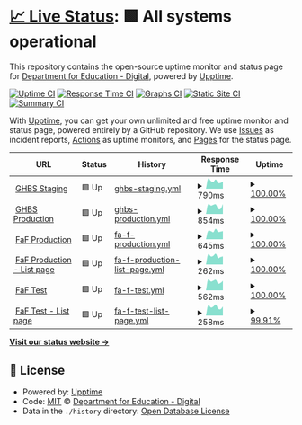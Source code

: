 # [📈 Live Status](https://DFE-Digital.github.io/schools-commerical-team-upptime): <!--live status--> **🟩 All systems operational**

This repository contains the open-source uptime monitor and status page for [Department for Education - Digital](http://education.gov.uk/), powered by [Upptime](https://github.com/upptime/upptime).

[![Uptime CI](https://github.com/DFE-Digital/schools-commerical-team-upptime/workflows/Uptime%20CI/badge.svg)](https://github.com/DFE-Digital/schools-commerical-team-upptime/actions?query=workflow%3A%22Uptime+CI%22)
[![Response Time CI](https://github.com/DFE-Digital/schools-commerical-team-upptime/workflows/Response%20Time%20CI/badge.svg)](https://github.com/DFE-Digital/schools-commerical-team-upptime/actions?query=workflow%3A%22Response+Time+CI%22)
[![Graphs CI](https://github.com/DFE-Digital/schools-commerical-team-upptime/workflows/Graphs%20CI/badge.svg)](https://github.com/DFE-Digital/schools-commerical-team-upptime/actions?query=workflow%3A%22Graphs+CI%22)
[![Static Site CI](https://github.com/DFE-Digital/schools-commerical-team-upptime/workflows/Static%20Site%20CI/badge.svg)](https://github.com/DFE-Digital/schools-commerical-team-upptime/actions?query=workflow%3A%22Static+Site+CI%22)
[![Summary CI](https://github.com/DFE-Digital/schools-commerical-team-upptime/workflows/Summary%20CI/badge.svg)](https://github.com/DFE-Digital/schools-commerical-team-upptime/actions?query=workflow%3A%22Summary+CI%22)

With [Upptime](https://upptime.js.org), you can get your own unlimited and free uptime monitor and status page, powered entirely by a GitHub repository. We use [Issues](https://github.com/DFE-Digital/schools-commerical-team-upptime/issues) as incident reports, [Actions](https://github.com/DFE-Digital/schools-commerical-team-upptime/actions) as uptime monitors, and [Pages](https://DFE-Digital.github.io/schools-commerical-team-upptime) for the status page.

<!--start: status pages-->
<!-- This summary is generated by Upptime (https://github.com/upptime/upptime) -->
<!-- Do not edit this manually, your changes will be overwritten -->
<!-- prettier-ignore -->
| URL | Status | History | Response Time | Uptime |
| --- | ------ | ------- | ------------- | ------ |
| <img alt="" src="https://favicons.githubusercontent.com/staging-get-help-buying-for-schools.education.gov.uk" height="13"> [GHBS Staging](https://staging-get-help-buying-for-schools.education.gov.uk/) | 🟩 Up | [ghbs-staging.yml](https://github.com/DFE-Digital/schools-commerical-team-upptime/commits/HEAD/history/ghbs-staging.yml) | <details><summary><img alt="Response time graph" src="./graphs/ghbs-staging/response-time-week.png" height="20"> 790ms</summary><br><a href="https://DFE-Digital.github.io/schools-commerical-team-upptime/history/ghbs-staging"><img alt="Response time 786" src="https://img.shields.io/endpoint?url=https%3A%2F%2Fraw.githubusercontent.com%2FDFE-Digital%2Fschools-commerical-team-upptime%2FHEAD%2Fapi%2Fghbs-staging%2Fresponse-time.json"></a><br><a href="https://DFE-Digital.github.io/schools-commerical-team-upptime/history/ghbs-staging"><img alt="24-hour response time 752" src="https://img.shields.io/endpoint?url=https%3A%2F%2Fraw.githubusercontent.com%2FDFE-Digital%2Fschools-commerical-team-upptime%2FHEAD%2Fapi%2Fghbs-staging%2Fresponse-time-day.json"></a><br><a href="https://DFE-Digital.github.io/schools-commerical-team-upptime/history/ghbs-staging"><img alt="7-day response time 790" src="https://img.shields.io/endpoint?url=https%3A%2F%2Fraw.githubusercontent.com%2FDFE-Digital%2Fschools-commerical-team-upptime%2FHEAD%2Fapi%2Fghbs-staging%2Fresponse-time-week.json"></a><br><a href="https://DFE-Digital.github.io/schools-commerical-team-upptime/history/ghbs-staging"><img alt="30-day response time 806" src="https://img.shields.io/endpoint?url=https%3A%2F%2Fraw.githubusercontent.com%2FDFE-Digital%2Fschools-commerical-team-upptime%2FHEAD%2Fapi%2Fghbs-staging%2Fresponse-time-month.json"></a><br><a href="https://DFE-Digital.github.io/schools-commerical-team-upptime/history/ghbs-staging"><img alt="1-year response time 786" src="https://img.shields.io/endpoint?url=https%3A%2F%2Fraw.githubusercontent.com%2FDFE-Digital%2Fschools-commerical-team-upptime%2FHEAD%2Fapi%2Fghbs-staging%2Fresponse-time-year.json"></a></details> | <details><summary><a href="https://DFE-Digital.github.io/schools-commerical-team-upptime/history/ghbs-staging">100.00%</a></summary><a href="https://DFE-Digital.github.io/schools-commerical-team-upptime/history/ghbs-staging"><img alt="All-time uptime 99.94%" src="https://img.shields.io/endpoint?url=https%3A%2F%2Fraw.githubusercontent.com%2FDFE-Digital%2Fschools-commerical-team-upptime%2FHEAD%2Fapi%2Fghbs-staging%2Fuptime.json"></a><br><a href="https://DFE-Digital.github.io/schools-commerical-team-upptime/history/ghbs-staging"><img alt="24-hour uptime 100.00%" src="https://img.shields.io/endpoint?url=https%3A%2F%2Fraw.githubusercontent.com%2FDFE-Digital%2Fschools-commerical-team-upptime%2FHEAD%2Fapi%2Fghbs-staging%2Fuptime-day.json"></a><br><a href="https://DFE-Digital.github.io/schools-commerical-team-upptime/history/ghbs-staging"><img alt="7-day uptime 100.00%" src="https://img.shields.io/endpoint?url=https%3A%2F%2Fraw.githubusercontent.com%2FDFE-Digital%2Fschools-commerical-team-upptime%2FHEAD%2Fapi%2Fghbs-staging%2Fuptime-week.json"></a><br><a href="https://DFE-Digital.github.io/schools-commerical-team-upptime/history/ghbs-staging"><img alt="30-day uptime 100.00%" src="https://img.shields.io/endpoint?url=https%3A%2F%2Fraw.githubusercontent.com%2FDFE-Digital%2Fschools-commerical-team-upptime%2FHEAD%2Fapi%2Fghbs-staging%2Fuptime-month.json"></a><br><a href="https://DFE-Digital.github.io/schools-commerical-team-upptime/history/ghbs-staging"><img alt="1-year uptime 99.94%" src="https://img.shields.io/endpoint?url=https%3A%2F%2Fraw.githubusercontent.com%2FDFE-Digital%2Fschools-commerical-team-upptime%2FHEAD%2Fapi%2Fghbs-staging%2Fuptime-year.json"></a></details>
| <img alt="" src="https://favicons.githubusercontent.com/www.get-help-buying-for-schools.service.gov.uk" height="13"> [GHBS Production](https://www.get-help-buying-for-schools.service.gov.uk/) | 🟩 Up | [ghbs-production.yml](https://github.com/DFE-Digital/schools-commerical-team-upptime/commits/HEAD/history/ghbs-production.yml) | <details><summary><img alt="Response time graph" src="./graphs/ghbs-production/response-time-week.png" height="20"> 854ms</summary><br><a href="https://DFE-Digital.github.io/schools-commerical-team-upptime/history/ghbs-production"><img alt="Response time 761" src="https://img.shields.io/endpoint?url=https%3A%2F%2Fraw.githubusercontent.com%2FDFE-Digital%2Fschools-commerical-team-upptime%2FHEAD%2Fapi%2Fghbs-production%2Fresponse-time.json"></a><br><a href="https://DFE-Digital.github.io/schools-commerical-team-upptime/history/ghbs-production"><img alt="24-hour response time 1023" src="https://img.shields.io/endpoint?url=https%3A%2F%2Fraw.githubusercontent.com%2FDFE-Digital%2Fschools-commerical-team-upptime%2FHEAD%2Fapi%2Fghbs-production%2Fresponse-time-day.json"></a><br><a href="https://DFE-Digital.github.io/schools-commerical-team-upptime/history/ghbs-production"><img alt="7-day response time 854" src="https://img.shields.io/endpoint?url=https%3A%2F%2Fraw.githubusercontent.com%2FDFE-Digital%2Fschools-commerical-team-upptime%2FHEAD%2Fapi%2Fghbs-production%2Fresponse-time-week.json"></a><br><a href="https://DFE-Digital.github.io/schools-commerical-team-upptime/history/ghbs-production"><img alt="30-day response time 792" src="https://img.shields.io/endpoint?url=https%3A%2F%2Fraw.githubusercontent.com%2FDFE-Digital%2Fschools-commerical-team-upptime%2FHEAD%2Fapi%2Fghbs-production%2Fresponse-time-month.json"></a><br><a href="https://DFE-Digital.github.io/schools-commerical-team-upptime/history/ghbs-production"><img alt="1-year response time 761" src="https://img.shields.io/endpoint?url=https%3A%2F%2Fraw.githubusercontent.com%2FDFE-Digital%2Fschools-commerical-team-upptime%2FHEAD%2Fapi%2Fghbs-production%2Fresponse-time-year.json"></a></details> | <details><summary><a href="https://DFE-Digital.github.io/schools-commerical-team-upptime/history/ghbs-production">100.00%</a></summary><a href="https://DFE-Digital.github.io/schools-commerical-team-upptime/history/ghbs-production"><img alt="All-time uptime 99.99%" src="https://img.shields.io/endpoint?url=https%3A%2F%2Fraw.githubusercontent.com%2FDFE-Digital%2Fschools-commerical-team-upptime%2FHEAD%2Fapi%2Fghbs-production%2Fuptime.json"></a><br><a href="https://DFE-Digital.github.io/schools-commerical-team-upptime/history/ghbs-production"><img alt="24-hour uptime 100.00%" src="https://img.shields.io/endpoint?url=https%3A%2F%2Fraw.githubusercontent.com%2FDFE-Digital%2Fschools-commerical-team-upptime%2FHEAD%2Fapi%2Fghbs-production%2Fuptime-day.json"></a><br><a href="https://DFE-Digital.github.io/schools-commerical-team-upptime/history/ghbs-production"><img alt="7-day uptime 100.00%" src="https://img.shields.io/endpoint?url=https%3A%2F%2Fraw.githubusercontent.com%2FDFE-Digital%2Fschools-commerical-team-upptime%2FHEAD%2Fapi%2Fghbs-production%2Fuptime-week.json"></a><br><a href="https://DFE-Digital.github.io/schools-commerical-team-upptime/history/ghbs-production"><img alt="30-day uptime 100.00%" src="https://img.shields.io/endpoint?url=https%3A%2F%2Fraw.githubusercontent.com%2FDFE-Digital%2Fschools-commerical-team-upptime%2FHEAD%2Fapi%2Fghbs-production%2Fuptime-month.json"></a><br><a href="https://DFE-Digital.github.io/schools-commerical-team-upptime/history/ghbs-production"><img alt="1-year uptime 99.99%" src="https://img.shields.io/endpoint?url=https%3A%2F%2Fraw.githubusercontent.com%2FDFE-Digital%2Fschools-commerical-team-upptime%2FHEAD%2Fapi%2Fghbs-production%2Fuptime-year.json"></a></details>
| <img alt="" src="https://favicons.githubusercontent.com/find-dfe-approved-framework.service.gov.uk" height="13"> [FaF Production](https://find-dfe-approved-framework.service.gov.uk/find/type) | 🟩 Up | [fa-f-production.yml](https://github.com/DFE-Digital/schools-commerical-team-upptime/commits/HEAD/history/fa-f-production.yml) | <details><summary><img alt="Response time graph" src="./graphs/fa-f-production/response-time-week.png" height="20"> 645ms</summary><br><a href="https://DFE-Digital.github.io/schools-commerical-team-upptime/history/fa-f-production"><img alt="Response time 621" src="https://img.shields.io/endpoint?url=https%3A%2F%2Fraw.githubusercontent.com%2FDFE-Digital%2Fschools-commerical-team-upptime%2FHEAD%2Fapi%2Ffa-f-production%2Fresponse-time.json"></a><br><a href="https://DFE-Digital.github.io/schools-commerical-team-upptime/history/fa-f-production"><img alt="24-hour response time 646" src="https://img.shields.io/endpoint?url=https%3A%2F%2Fraw.githubusercontent.com%2FDFE-Digital%2Fschools-commerical-team-upptime%2FHEAD%2Fapi%2Ffa-f-production%2Fresponse-time-day.json"></a><br><a href="https://DFE-Digital.github.io/schools-commerical-team-upptime/history/fa-f-production"><img alt="7-day response time 645" src="https://img.shields.io/endpoint?url=https%3A%2F%2Fraw.githubusercontent.com%2FDFE-Digital%2Fschools-commerical-team-upptime%2FHEAD%2Fapi%2Ffa-f-production%2Fresponse-time-week.json"></a><br><a href="https://DFE-Digital.github.io/schools-commerical-team-upptime/history/fa-f-production"><img alt="30-day response time 638" src="https://img.shields.io/endpoint?url=https%3A%2F%2Fraw.githubusercontent.com%2FDFE-Digital%2Fschools-commerical-team-upptime%2FHEAD%2Fapi%2Ffa-f-production%2Fresponse-time-month.json"></a><br><a href="https://DFE-Digital.github.io/schools-commerical-team-upptime/history/fa-f-production"><img alt="1-year response time 621" src="https://img.shields.io/endpoint?url=https%3A%2F%2Fraw.githubusercontent.com%2FDFE-Digital%2Fschools-commerical-team-upptime%2FHEAD%2Fapi%2Ffa-f-production%2Fresponse-time-year.json"></a></details> | <details><summary><a href="https://DFE-Digital.github.io/schools-commerical-team-upptime/history/fa-f-production">100.00%</a></summary><a href="https://DFE-Digital.github.io/schools-commerical-team-upptime/history/fa-f-production"><img alt="All-time uptime 100.00%" src="https://img.shields.io/endpoint?url=https%3A%2F%2Fraw.githubusercontent.com%2FDFE-Digital%2Fschools-commerical-team-upptime%2FHEAD%2Fapi%2Ffa-f-production%2Fuptime.json"></a><br><a href="https://DFE-Digital.github.io/schools-commerical-team-upptime/history/fa-f-production"><img alt="24-hour uptime 100.00%" src="https://img.shields.io/endpoint?url=https%3A%2F%2Fraw.githubusercontent.com%2FDFE-Digital%2Fschools-commerical-team-upptime%2FHEAD%2Fapi%2Ffa-f-production%2Fuptime-day.json"></a><br><a href="https://DFE-Digital.github.io/schools-commerical-team-upptime/history/fa-f-production"><img alt="7-day uptime 100.00%" src="https://img.shields.io/endpoint?url=https%3A%2F%2Fraw.githubusercontent.com%2FDFE-Digital%2Fschools-commerical-team-upptime%2FHEAD%2Fapi%2Ffa-f-production%2Fuptime-week.json"></a><br><a href="https://DFE-Digital.github.io/schools-commerical-team-upptime/history/fa-f-production"><img alt="30-day uptime 100.00%" src="https://img.shields.io/endpoint?url=https%3A%2F%2Fraw.githubusercontent.com%2FDFE-Digital%2Fschools-commerical-team-upptime%2FHEAD%2Fapi%2Ffa-f-production%2Fuptime-month.json"></a><br><a href="https://DFE-Digital.github.io/schools-commerical-team-upptime/history/fa-f-production"><img alt="1-year uptime 100.00%" src="https://img.shields.io/endpoint?url=https%3A%2F%2Fraw.githubusercontent.com%2FDFE-Digital%2Fschools-commerical-team-upptime%2FHEAD%2Fapi%2Ffa-f-production%2Fuptime-year.json"></a></details>
| <img alt="" src="https://favicons.githubusercontent.com/find-dfe-approved-framework.service.gov.uk" height="13"> [FaF Production - List page](https://find-dfe-approved-framework.service.gov.uk/list) | 🟩 Up | [fa-f-production-list-page.yml](https://github.com/DFE-Digital/schools-commerical-team-upptime/commits/HEAD/history/fa-f-production-list-page.yml) | <details><summary><img alt="Response time graph" src="./graphs/fa-f-production-list-page/response-time-week.png" height="20"> 262ms</summary><br><a href="https://DFE-Digital.github.io/schools-commerical-team-upptime/history/fa-f-production-list-page"><img alt="Response time 287" src="https://img.shields.io/endpoint?url=https%3A%2F%2Fraw.githubusercontent.com%2FDFE-Digital%2Fschools-commerical-team-upptime%2FHEAD%2Fapi%2Ffa-f-production-list-page%2Fresponse-time.json"></a><br><a href="https://DFE-Digital.github.io/schools-commerical-team-upptime/history/fa-f-production-list-page"><img alt="24-hour response time 249" src="https://img.shields.io/endpoint?url=https%3A%2F%2Fraw.githubusercontent.com%2FDFE-Digital%2Fschools-commerical-team-upptime%2FHEAD%2Fapi%2Ffa-f-production-list-page%2Fresponse-time-day.json"></a><br><a href="https://DFE-Digital.github.io/schools-commerical-team-upptime/history/fa-f-production-list-page"><img alt="7-day response time 262" src="https://img.shields.io/endpoint?url=https%3A%2F%2Fraw.githubusercontent.com%2FDFE-Digital%2Fschools-commerical-team-upptime%2FHEAD%2Fapi%2Ffa-f-production-list-page%2Fresponse-time-week.json"></a><br><a href="https://DFE-Digital.github.io/schools-commerical-team-upptime/history/fa-f-production-list-page"><img alt="30-day response time 256" src="https://img.shields.io/endpoint?url=https%3A%2F%2Fraw.githubusercontent.com%2FDFE-Digital%2Fschools-commerical-team-upptime%2FHEAD%2Fapi%2Ffa-f-production-list-page%2Fresponse-time-month.json"></a><br><a href="https://DFE-Digital.github.io/schools-commerical-team-upptime/history/fa-f-production-list-page"><img alt="1-year response time 287" src="https://img.shields.io/endpoint?url=https%3A%2F%2Fraw.githubusercontent.com%2FDFE-Digital%2Fschools-commerical-team-upptime%2FHEAD%2Fapi%2Ffa-f-production-list-page%2Fresponse-time-year.json"></a></details> | <details><summary><a href="https://DFE-Digital.github.io/schools-commerical-team-upptime/history/fa-f-production-list-page">100.00%</a></summary><a href="https://DFE-Digital.github.io/schools-commerical-team-upptime/history/fa-f-production-list-page"><img alt="All-time uptime 100.00%" src="https://img.shields.io/endpoint?url=https%3A%2F%2Fraw.githubusercontent.com%2FDFE-Digital%2Fschools-commerical-team-upptime%2FHEAD%2Fapi%2Ffa-f-production-list-page%2Fuptime.json"></a><br><a href="https://DFE-Digital.github.io/schools-commerical-team-upptime/history/fa-f-production-list-page"><img alt="24-hour uptime 100.00%" src="https://img.shields.io/endpoint?url=https%3A%2F%2Fraw.githubusercontent.com%2FDFE-Digital%2Fschools-commerical-team-upptime%2FHEAD%2Fapi%2Ffa-f-production-list-page%2Fuptime-day.json"></a><br><a href="https://DFE-Digital.github.io/schools-commerical-team-upptime/history/fa-f-production-list-page"><img alt="7-day uptime 100.00%" src="https://img.shields.io/endpoint?url=https%3A%2F%2Fraw.githubusercontent.com%2FDFE-Digital%2Fschools-commerical-team-upptime%2FHEAD%2Fapi%2Ffa-f-production-list-page%2Fuptime-week.json"></a><br><a href="https://DFE-Digital.github.io/schools-commerical-team-upptime/history/fa-f-production-list-page"><img alt="30-day uptime 100.00%" src="https://img.shields.io/endpoint?url=https%3A%2F%2Fraw.githubusercontent.com%2FDFE-Digital%2Fschools-commerical-team-upptime%2FHEAD%2Fapi%2Ffa-f-production-list-page%2Fuptime-month.json"></a><br><a href="https://DFE-Digital.github.io/schools-commerical-team-upptime/history/fa-f-production-list-page"><img alt="1-year uptime 100.00%" src="https://img.shields.io/endpoint?url=https%3A%2F%2Fraw.githubusercontent.com%2FDFE-Digital%2Fschools-commerical-team-upptime%2FHEAD%2Fapi%2Ffa-f-production-list-page%2Fuptime-year.json"></a></details>
| <img alt="" src="https://favicons.githubusercontent.com/s107d01-webapp-v2-01.azurewebsites.net" height="13"> [FaF Test](https://s107d01-webapp-v2-01.azurewebsites.net/find/type) | 🟩 Up | [fa-f-test.yml](https://github.com/DFE-Digital/schools-commerical-team-upptime/commits/HEAD/history/fa-f-test.yml) | <details><summary><img alt="Response time graph" src="./graphs/fa-f-test/response-time-week.png" height="20"> 562ms</summary><br><a href="https://DFE-Digital.github.io/schools-commerical-team-upptime/history/fa-f-test"><img alt="Response time 552" src="https://img.shields.io/endpoint?url=https%3A%2F%2Fraw.githubusercontent.com%2FDFE-Digital%2Fschools-commerical-team-upptime%2FHEAD%2Fapi%2Ffa-f-test%2Fresponse-time.json"></a><br><a href="https://DFE-Digital.github.io/schools-commerical-team-upptime/history/fa-f-test"><img alt="24-hour response time 583" src="https://img.shields.io/endpoint?url=https%3A%2F%2Fraw.githubusercontent.com%2FDFE-Digital%2Fschools-commerical-team-upptime%2FHEAD%2Fapi%2Ffa-f-test%2Fresponse-time-day.json"></a><br><a href="https://DFE-Digital.github.io/schools-commerical-team-upptime/history/fa-f-test"><img alt="7-day response time 562" src="https://img.shields.io/endpoint?url=https%3A%2F%2Fraw.githubusercontent.com%2FDFE-Digital%2Fschools-commerical-team-upptime%2FHEAD%2Fapi%2Ffa-f-test%2Fresponse-time-week.json"></a><br><a href="https://DFE-Digital.github.io/schools-commerical-team-upptime/history/fa-f-test"><img alt="30-day response time 551" src="https://img.shields.io/endpoint?url=https%3A%2F%2Fraw.githubusercontent.com%2FDFE-Digital%2Fschools-commerical-team-upptime%2FHEAD%2Fapi%2Ffa-f-test%2Fresponse-time-month.json"></a><br><a href="https://DFE-Digital.github.io/schools-commerical-team-upptime/history/fa-f-test"><img alt="1-year response time 552" src="https://img.shields.io/endpoint?url=https%3A%2F%2Fraw.githubusercontent.com%2FDFE-Digital%2Fschools-commerical-team-upptime%2FHEAD%2Fapi%2Ffa-f-test%2Fresponse-time-year.json"></a></details> | <details><summary><a href="https://DFE-Digital.github.io/schools-commerical-team-upptime/history/fa-f-test">100.00%</a></summary><a href="https://DFE-Digital.github.io/schools-commerical-team-upptime/history/fa-f-test"><img alt="All-time uptime 100.00%" src="https://img.shields.io/endpoint?url=https%3A%2F%2Fraw.githubusercontent.com%2FDFE-Digital%2Fschools-commerical-team-upptime%2FHEAD%2Fapi%2Ffa-f-test%2Fuptime.json"></a><br><a href="https://DFE-Digital.github.io/schools-commerical-team-upptime/history/fa-f-test"><img alt="24-hour uptime 100.00%" src="https://img.shields.io/endpoint?url=https%3A%2F%2Fraw.githubusercontent.com%2FDFE-Digital%2Fschools-commerical-team-upptime%2FHEAD%2Fapi%2Ffa-f-test%2Fuptime-day.json"></a><br><a href="https://DFE-Digital.github.io/schools-commerical-team-upptime/history/fa-f-test"><img alt="7-day uptime 100.00%" src="https://img.shields.io/endpoint?url=https%3A%2F%2Fraw.githubusercontent.com%2FDFE-Digital%2Fschools-commerical-team-upptime%2FHEAD%2Fapi%2Ffa-f-test%2Fuptime-week.json"></a><br><a href="https://DFE-Digital.github.io/schools-commerical-team-upptime/history/fa-f-test"><img alt="30-day uptime 100.00%" src="https://img.shields.io/endpoint?url=https%3A%2F%2Fraw.githubusercontent.com%2FDFE-Digital%2Fschools-commerical-team-upptime%2FHEAD%2Fapi%2Ffa-f-test%2Fuptime-month.json"></a><br><a href="https://DFE-Digital.github.io/schools-commerical-team-upptime/history/fa-f-test"><img alt="1-year uptime 100.00%" src="https://img.shields.io/endpoint?url=https%3A%2F%2Fraw.githubusercontent.com%2FDFE-Digital%2Fschools-commerical-team-upptime%2FHEAD%2Fapi%2Ffa-f-test%2Fuptime-year.json"></a></details>
| <img alt="" src="https://favicons.githubusercontent.com/s107d01-webapp-v2-01.azurewebsites.net" height="13"> [FaF Test - List page](https://s107d01-webapp-v2-01.azurewebsites.net/list) | 🟩 Up | [fa-f-test-list-page.yml](https://github.com/DFE-Digital/schools-commerical-team-upptime/commits/HEAD/history/fa-f-test-list-page.yml) | <details><summary><img alt="Response time graph" src="./graphs/fa-f-test-list-page/response-time-week.png" height="20"> 258ms</summary><br><a href="https://DFE-Digital.github.io/schools-commerical-team-upptime/history/fa-f-test-list-page"><img alt="Response time 292" src="https://img.shields.io/endpoint?url=https%3A%2F%2Fraw.githubusercontent.com%2FDFE-Digital%2Fschools-commerical-team-upptime%2FHEAD%2Fapi%2Ffa-f-test-list-page%2Fresponse-time.json"></a><br><a href="https://DFE-Digital.github.io/schools-commerical-team-upptime/history/fa-f-test-list-page"><img alt="24-hour response time 239" src="https://img.shields.io/endpoint?url=https%3A%2F%2Fraw.githubusercontent.com%2FDFE-Digital%2Fschools-commerical-team-upptime%2FHEAD%2Fapi%2Ffa-f-test-list-page%2Fresponse-time-day.json"></a><br><a href="https://DFE-Digital.github.io/schools-commerical-team-upptime/history/fa-f-test-list-page"><img alt="7-day response time 258" src="https://img.shields.io/endpoint?url=https%3A%2F%2Fraw.githubusercontent.com%2FDFE-Digital%2Fschools-commerical-team-upptime%2FHEAD%2Fapi%2Ffa-f-test-list-page%2Fresponse-time-week.json"></a><br><a href="https://DFE-Digital.github.io/schools-commerical-team-upptime/history/fa-f-test-list-page"><img alt="30-day response time 263" src="https://img.shields.io/endpoint?url=https%3A%2F%2Fraw.githubusercontent.com%2FDFE-Digital%2Fschools-commerical-team-upptime%2FHEAD%2Fapi%2Ffa-f-test-list-page%2Fresponse-time-month.json"></a><br><a href="https://DFE-Digital.github.io/schools-commerical-team-upptime/history/fa-f-test-list-page"><img alt="1-year response time 292" src="https://img.shields.io/endpoint?url=https%3A%2F%2Fraw.githubusercontent.com%2FDFE-Digital%2Fschools-commerical-team-upptime%2FHEAD%2Fapi%2Ffa-f-test-list-page%2Fresponse-time-year.json"></a></details> | <details><summary><a href="https://DFE-Digital.github.io/schools-commerical-team-upptime/history/fa-f-test-list-page">99.91%</a></summary><a href="https://DFE-Digital.github.io/schools-commerical-team-upptime/history/fa-f-test-list-page"><img alt="All-time uptime 99.99%" src="https://img.shields.io/endpoint?url=https%3A%2F%2Fraw.githubusercontent.com%2FDFE-Digital%2Fschools-commerical-team-upptime%2FHEAD%2Fapi%2Ffa-f-test-list-page%2Fuptime.json"></a><br><a href="https://DFE-Digital.github.io/schools-commerical-team-upptime/history/fa-f-test-list-page"><img alt="24-hour uptime 99.38%" src="https://img.shields.io/endpoint?url=https%3A%2F%2Fraw.githubusercontent.com%2FDFE-Digital%2Fschools-commerical-team-upptime%2FHEAD%2Fapi%2Ffa-f-test-list-page%2Fuptime-day.json"></a><br><a href="https://DFE-Digital.github.io/schools-commerical-team-upptime/history/fa-f-test-list-page"><img alt="7-day uptime 99.91%" src="https://img.shields.io/endpoint?url=https%3A%2F%2Fraw.githubusercontent.com%2FDFE-Digital%2Fschools-commerical-team-upptime%2FHEAD%2Fapi%2Ffa-f-test-list-page%2Fuptime-week.json"></a><br><a href="https://DFE-Digital.github.io/schools-commerical-team-upptime/history/fa-f-test-list-page"><img alt="30-day uptime 99.98%" src="https://img.shields.io/endpoint?url=https%3A%2F%2Fraw.githubusercontent.com%2FDFE-Digital%2Fschools-commerical-team-upptime%2FHEAD%2Fapi%2Ffa-f-test-list-page%2Fuptime-month.json"></a><br><a href="https://DFE-Digital.github.io/schools-commerical-team-upptime/history/fa-f-test-list-page"><img alt="1-year uptime 99.99%" src="https://img.shields.io/endpoint?url=https%3A%2F%2Fraw.githubusercontent.com%2FDFE-Digital%2Fschools-commerical-team-upptime%2FHEAD%2Fapi%2Ffa-f-test-list-page%2Fuptime-year.json"></a></details>

<!--end: status pages-->

[**Visit our status website →**](https://DFE-Digital.github.io/schools-commerical-team-upptime)

## 📄 License

- Powered by: [Upptime](https://github.com/upptime/upptime)
- Code: [MIT](./LICENSE) © [Department for Education - Digital](http://education.gov.uk/)
- Data in the `./history` directory: [Open Database License](https://opendatacommons.org/licenses/odbl/1-0/)
